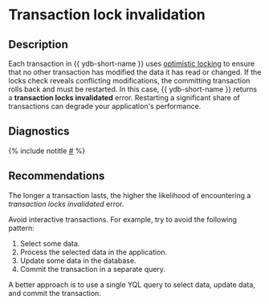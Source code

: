 # Transaction lock invalidation

## Description

Each transaction in {{ ydb-short-name }} uses [optimistic locking](https://en.wikipedia.org/wiki/Optimistic_concurrency_control) to ensure that no other transaction has modified the data it has read or changed. If the locks check reveals conflicting modifications, the committing transaction rolls back and must be restarted. In this case, {{ ydb-short-name }} returns a **transaction locks invalidated** error. Restarting a significant share of transactions can degrade your application's performance.

## Diagnostics

{% include notitle [#](_includes/transaction-lock-invalidation.md) %}

## Recommendations

The longer a transaction lasts, the higher the likelihood of encountering a *transaction locks invalidated* error.

Avoid interactive transactions. For example, try to avoid the following pattern:

1. Select some data.
1. Process the selected data in the application.
1. Update some data in the database.
1. Commit the transaction in a separate query.

A better approach is to use a single YQL query to select data, update data, and commit the transaction.
